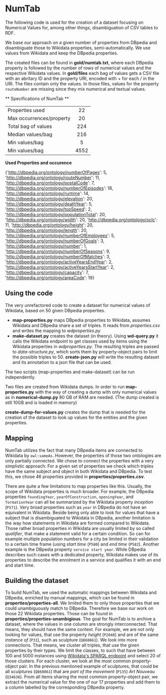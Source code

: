 NumTab
======

The following code is used for the creation of a dataset focusing on Numerical Values for, among other things, disambiguation of CSV tables to RDF. 

We base our approach on a given number of properties from DBpedia and disambiguate those to Wikidata properties, semi-automatically. We use values from Wikidata and keep the DBpedia properties. 

The created files can be found in **gold/numtab.txt**, where each DBpedia property is followed by the number of rows of numerical values and the respective Wikidata values. In **gold/files** each bag of values gets a CSV file with an abritary ID and the property URI, encoded with + for each / in the URI. The files contain only the values. In those files, values for the property `routeNumber` are missing since they mix numerical and textual values.

** Specifications of NumTab **

| 					        |      |
| --------------------------|:----:|
| Properties used  		    | 22   |
| Max occurrences/property  | 20   |
| Total bag of values       | 224  |
| Median values/bag 		| 216  |
| Min values/bag 			| 5    |
| Min values/bag 			| 4552 |



**Used Properties and occurence**

{'http://dbpedia.org/ontology/numberOfPages': 5, 'http://dbpedia.org/ontology/routeNumber': 11, 'http://dbpedia.org/ontology/postalCode': 7, 'http://dbpedia.org/ontology/numberOfEpisodes': 18, 'http://dbpedia.org/ontology/runtime': 14, 'http://dbpedia.org/ontology/elevation': 20, 'http://dbpedia.org/ontology/deathYear': 5, 'http://dbpedia.org/ontology/topSpeed': 2, 'http://dbpedia.org/ontology/populationTotal': 20, 'http://dbpedia.org/ontology/width': 20, 'http://dbpedia.org/ontology/oclc': 11, 'http://dbpedia.org/ontology/height': 20, 'http://dbpedia.org/ontology/length': 20, 'http://dbpedia.org/ontology/numberOfEmployees': 5, 'http://dbpedia.org/ontology/numberOfGoals': 3, 'http://dbpedia.org/ontology/number': 1, 'http://dbpedia.org/ontology/numberOfSeasons': 9, 'http://dbpedia.org/ontology/numberOfMatches': 3, 'http://dbpedia.org/ontology/activeYearsEndYear': 2, 'http://dbpedia.org/ontology/activeYearsStartYear': 2, 'http://dbpedia.org/ontology/capacity': 7, 'http://dbpedia.org/ontology/areaCode': 19}


## Using the code

The very unrefactored code to create a dataset for numerical values of Wikidata, based on 50 given DBpedia properties. 
- **map-properties.py** maps DBpedia properties to Wikidata, assumes Wikidata and DBpedia share a set of triples. It reads from *properties.csv* and writes the mapping to *wdproperties.py*
- **make-dataset.py** creates the dataset (in theory). Using **wd-query.py** it calls the Wikidata endpoint to get classes used by items using the Wikidata properties in *wdproperties.py*. The resulting triples are passed to *data-structure.py*, which sorts them by property-object pairs to limit the possible triples to 50. **create-json.py** will write the resulting dataset and its annotation to a json file that can be used.

The two scripts (map-properties and make-dataset) can be run independently. 

Two files are created from Wikidata dumps. In order to run **map-properties.py** with the way of creating a dump with only numerical values as in **numerical-dump.py** 80 GB of RAM are needed. (The dump created is still 10GB and is loaded in memory)

**create-dump-for-values.py** creates the dump that is needed for the creation of the dataset to look up values for the entities and the given properties.

## Mapping 

NumTab utilizes the fact that many DBpedia items are connected to Wikidata by `owl:sameAs`. However, the properties of those two ontologies are only partially connected. We chose to connect the properties with a very simplistic approach: For a given set of properties we check which triples have the same subject and object in both Wikidata and DBpedia. To test this, we chose 46 properties provided in **properties/properties.csv**.

There are quite a few limitations to map properties like this. Usually, the scope of Wikidata properties is much broader. For example, the DBpedia properties `foundingYear`, `yearOfConstruction`, `openingYear`, and `formationYear` can all be summarized by the Wikidata property *inception* (`P571`). Very broad properties such as `year` in DBpedia do not have an equivalent in Wikidata. Beside being only able to look for values that have a subject that is disambiguated to Wikidata in DBpedia, another limitation is the way how statements in Wikidata are formed compared to Wikidata. Those rather broad properties in Wikidata are usually limited by so called *qualifier*, that make a statement valid for a certain condition. So can for example multiple population numbers for a city be limited in their validation to a certain time frame (using *start time* (`P580`) and *end time* (`P582`). Another example is the DBpedia property `service start year`. While DBpedia describes such cases with a dedicated property, Wikidata makes use of its properties to describe the enrolment in a service and qualifies it with an end and start time.

## Building the dataset
To build NumTab, we used the automatic mappings between Wikidata and DBpedia, enriched by manual mappings, which can be found in **properties/properties-all**.
We limited them to only those properties that we could unambiguously match to DBpedia. Therefore we base our work on those $22$ Wikidata properties. Those can be found in **properties/properties-unambigious**.
The goal for NumTab is to archive a dataset, where the values in one column are strongly interconnected. That means, they should have the same context. For example, we are not only looking for values, that use the property *height* (`P2048`) and are of the same *instance of* (`P31`), such as sculpture (`Q860861`). We look into more connections. 
That means, we cluster all triples, that use the given properties by their types. We limit the classes, to such that have between 100 and 5000 instances using [Wikidata's SPARQL endpoint](https://query.wikidata.org/) and select 20 of those clusters. For each cluster, we look at the most common property-object pair. In the previous mentioned example of sculptures, that could be all *sculptures* (`Q860861`) that are *part of the movement* (`P135`) *Art Nouveau* (`Q34636`). From all items sharing the most common property-object pair, we extract the numerical value for the one of our 17 properties and add them to a column labelled by the corresponding DBpedia property.




